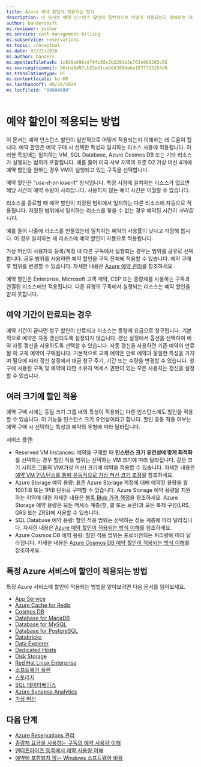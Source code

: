 ```yaml
---
title: Azure 예약 할인이 적용되는 방식
description: 이 문서는 예약 인스턴스 할인이 일반적으로 어떻게 적용되는지 이해하는 데 도움이 됩니다.
author: bandersmsft
ms.reviewer: yashar
ms.service: cost-management-billing
ms.subservice: reservations
ms.topic: conceptual
ms.date: 03/22/2020
ms.author: banders
ms.openlocfilehash: 1c038e896a9f9fc65c3b2201b3e763e966285c56
ms.sourcegitcommit: 56cbd6d97cb52e61ceb6d3894abe1977713354d9
ms.translationtype: HT
ms.contentlocale: ko-KR
ms.lasthandoff: 08/20/2020
ms.locfileid: "88684680"
---
```

# <a name="how-a-reservation-discount-is-applied"></a>예약 할인이 적용되는 방법

이 문서는 예약 인스턴스 할인이 일반적으로 어떻게 적용되는지 이해하는 데 도움이 됩니다. 예약 할인은 예약 구매 시 선택한 특성과 일치하는 리소스 사용에 적용됩니다. 이러한 특성에는 일치하는 VM, SQL Database, Azure Cosmos DB 또는 기타 리소스가 실행되는 범위가 포함됩니다. 예를 들어 미국 서부 지역의 표준 D2 가상 머신 4개에 예약 할인을 원하는 경우 VM이 실행되고 있는 구독을 선택합니다.

예약 할인은 "*use-it-or-lose-it*" 방식입니다. 특정 시점에 일치하는 리소스가 없으면 해당 시간의 예약 수량이 사라집니다. 사용하지 않는 예약 시간은 이월할 수 없습니다.

리소스를 종료할 때 예약 할인이 지정된 범위에서 일치하는 다른 리소스에 자동으로 적용됩니다. 지정된 범위에서 일치하는 리소스를 찾을 수 없는 경우 예약된 시간이 *사라집니다*.

예를 들어 나중에 리소스를 만들었는데 일치하는 예약의 사용률이 낮다고 가정해 봅시다. 이 경우 일치하는 새 리소스에 예약 할인이 자동으로 적용됩니다.

가상 머신이 사용자의 등록/계정 내 다른 구독에서 실행되는 경우는 범위를 공유로 선택합니다. 공유 범위를 사용하면 예약 할인을 구독 전체에 적용할 수 있습니다. 예약 구매 후 범위를 변경할 수 있습니다. 자세한 내용은 [Azure 예약 관리](manage-reserved-vm-instance.md)를 참조하세요.

예약 할인은 Enterprise, Microsoft 고객 계약, CSP 또는 종량제를 사용하는 구독과 연결된 리소스에만 적용됩니다. 다른 유형의 구독에서 실행되는 리소스는 예약 할인을 받지 못합니다.

## <a name="when-the-reservation-term-expires"></a>예약 기간이 만료되는 경우

예약 기간이 끝나면 청구 할인이 만료되고 리소스는 종량제 요금으로 청구됩니다. 기본적으로 예약은 자동 갱신되도록 설정되지 않습니다. 갱신 설정에서 옵션을 선택하여 예약 자동 갱신을 사용하도록 선택할 수 있습니다. 자동 갱신을 사용하면 기존 예약이 만료될 때 교체 예약이 구매됩니다. 기본적으로 교체 예약은 만료 예약과 동일한 특성을 가지며 필요에 따라 갱신 설정에서 대금 청구 주기, 기간 또는 수량을 변경할 수 있습니다. 청구에 사용된 구독 및 예약에 대한 소유자 액세스 권한이 있는 모든 사용자는 갱신을 설정할 수 있습니다.  

## <a name="discount-applies-to-different-sizes"></a>여러 크기에 할인 적용

예약 구매 시에는 동일 크기 그룹 내의 특성이 적용되는 다른 인스턴스에도 할인을 적용할 수 있습니다. 이 기능을 인스턴스 크기 유연성이라고 합니다. 할인 유동 적용 여부는 예약 구매 시 선택하는 특성과 예약의 유형에 따라 달라집니다.

서비스 플랜:

- Reserved VM Instances: 예약을 구매할 때 **인스턴스 크기 유연성에 맞게 최적화**를 선택하는 경우 할인 적용 범위는 선택하는 VM 크기에 따라 달라집니다. 같은 크기 시리즈 그룹의 VM(가상 머신) 크기에 예약을 적용할 수 있습니다. 자세한 내용은 [예약 VM 인스턴스를 통해 유동적으로 가상 머신 크기 조정](../../virtual-machines/reserved-vm-instance-size-flexibility.md)을 참조하세요.
- Azure Storage 예약 용량: 표준 Azure Storage 계정에 대해 예약된 용량을 월 100TiB 또는 1PiB 단위로 구매할 수 있습니다. Azure Storage 예약 용량을 지원하는 지역에 대한 자세한 내용은 [블록 Blob 가격 책정](https://azure.microsoft.com/pricing/details/storage/blobs/)을 참조하세요. Azure Storage 예약 용량은 모든 액세스 계층(핫, 쿨 또는 보관)과 모든 복제 구성(LRS, GRS 또는 ZRS)에 사용할 수 있습니다.
- SQL Database 예약 용량: 할인 적용 범위는 선택하는 성능 계층에 따라 달라집니다. 자세한 내용은 [Azure 예약 할인이 적용되는 방식 이해](understand-reservation-charges.md)를 참조하세요.
- Azure Cosmos DB 예약 용량: 할인 적용 범위는 프로비전되는 처리량에 따라 달라집니다. 자세한 내용은 [Azure Cosmos DB 예약 할인이 적용되는 방식 이해](understand-cosmosdb-reservation-charges.md)를 참조하세요.

## <a name="how-discounts-apply-to-specific-azure-services"></a>특정 Azure 서비스에 할인이 적용되는 방법

특정 Azure 서비스에 할인이 적용되는 방법을 알아보려면 다음 문서를 읽어보세요.

- [App Service](reservation-discount-app-service-isolated-stamp.md)
- [Azure Cache for Redis](understand-azure-cache-for-redis-reservation-charges.md)
- [Cosmos DB](understand-cosmosdb-reservation-charges.md)
- [Database for MariaDB](understand-reservation-charges-mariadb.md)
- [Database for MySQL](understand-reservation-charges-mysql.md)
- [Database for PostgreSQL](understand-reservation-charges-postgresql.md)
- [Databricks](reservation-discount-databricks.md)
- [Data Explorer](understand-azure-data-explorer-reservation-charges.md)
- [Dedicated Hosts](billing-understand-dedicated-hosts-reservation-charges.md)
- [Disk Storage](understand-disk-reservations.md)
- [Red Hat Linux Enterprise](understand-rhel-reservation-charges.md)
- [소프트웨어 플랜](understand-suse-reservation-charges.md)
- [스토리지](understand-storage-charges.md)
- [SQL 데이터베이스](understand-reservation-charges.md)
- [Azure Synapse Analytics](reservation-discount-azure-sql-dw.md)
- [가상 머신](../manage/understand-vm-reservation-charges.md)


## <a name="next-steps"></a>다음 단계

- [Azure Reservations 관리](manage-reserved-vm-instance.md)
- [종량제 요금을 사용하는 구독의 예약 사용량 이해](understand-reserved-instance-usage.md)
- [엔터프라이즈 등록에서 예약 사용량 이해](understand-reserved-instance-usage-ea.md)
- [예약에 포함되지 않는 Windows 소프트웨어 비용](reserved-instance-windows-software-costs.md)